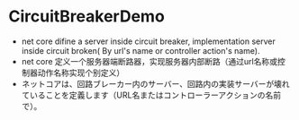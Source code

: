 # CircuitBreakerDemo
- net core difine a server inside circuit breaker, implementation server inside circuit broken( By url's name or controller action's name).
- net core 定义一个服务器端断路器，实现服务器内部断路（通过url名称或控制器动作名称实现个别定义）
- ネットコアは、回路ブレーカー内のサーバー、回路内の実装サーバーが壊れていることを定義します（URL名またはコントローラーアクションの名前で）。
